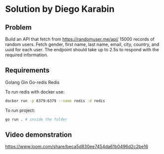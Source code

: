 # Solution by Diego Karabin

## Problem
Build an API that fetch from https://randomuser.me/api/ 15000 records of random users.
Fetch gender, first name, last name, email, city, country, and uuid for each user.
The endpoint should take up to 2.5s to respond with the required information.


## Requirements
Golang
Gin
Go-redis
Redis

To run redis with docker use:
```bash
docker run -p 6379:6379 --name redis -d redis
```

To run project:
```bash
go run . # inside the folder
```

## Video demonstration
https://www.loom.com/share/beca5d830ee7454da61b0496d2c2be16
